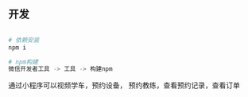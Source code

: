 ## 开发

```bash

# 依赖安装
npm i

# npm构建
微信开发者工具 -> 工具 -> 构建npm
```
通过小程序可以视频学车，预约设备，
预约教练，查看预约记录，查看订单

